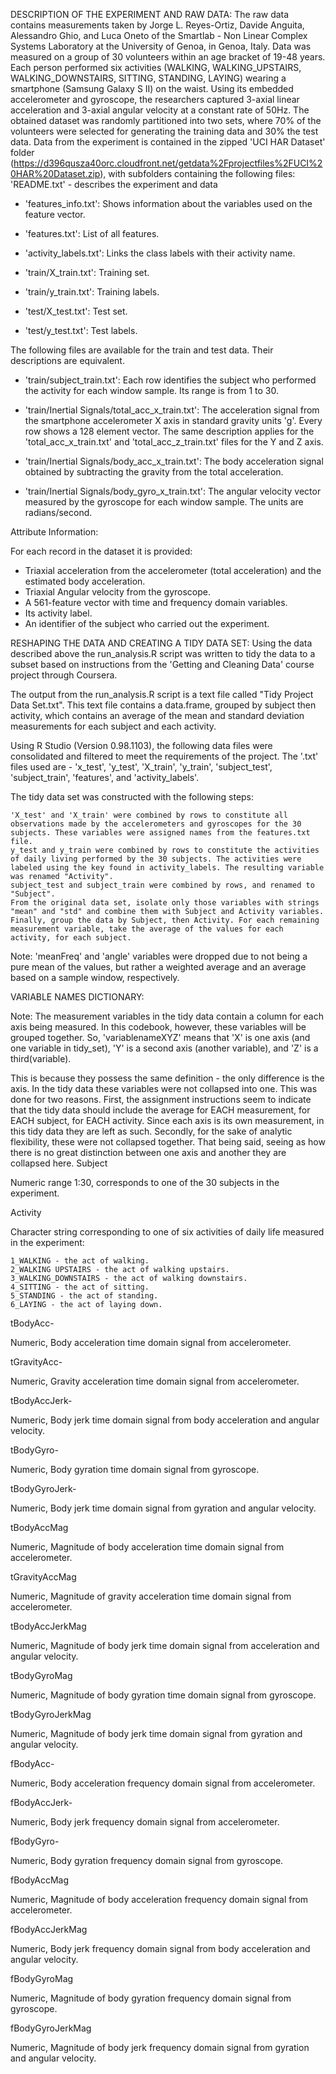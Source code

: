 DESCRIPTION OF THE EXPERIMENT AND RAW DATA:
The raw data contains measurements taken by Jorge L. Reyes-Ortiz, Davide Anguita, Alessandro Ghio, and Luca Oneto of the Smartlab - Non Linear Complex Systems Laboratory at the University of Genoa, in Genoa, Italy.  Data was measured on a group of 30 volunteers within an age bracket of 19-48 years. Each person performed six activities (WALKING, WALKING_UPSTAIRS, WALKING_DOWNSTAIRS, SITTING, STANDING, LAYING) wearing a smartphone (Samsung Galaxy S II) on the waist. Using its embedded accelerometer and gyroscope, the researchers captured 3-axial linear acceleration and 3-axial angular velocity at a constant rate of 50Hz. The obtained dataset was randomly partitioned into two sets, where 70% of the volunteers were selected for generating the training data and 30% the test data.
Data from the experiment is contained in the zipped 'UCI HAR Dataset' folder  (https://d396qusza40orc.cloudfront.net/getdata%2Fprojectfiles%2FUCI%20HAR%20Dataset.zip), with subfolders containing the following files:
'README.txt' - describes the experiment and data

- 'features_info.txt': Shows information about the variables used on the feature vector.

- 'features.txt': List of all features.

- 'activity_labels.txt': Links the class labels with their activity name.

- 'train/X_train.txt': Training set.

- 'train/y_train.txt': Training labels.

- 'test/X_test.txt': Test set.

- 'test/y_test.txt': Test labels.

The following files are available for the train and test data. Their descriptions are equivalent. 

- 'train/subject_train.txt': Each row identifies the subject who performed the activity for each window sample. Its range is from 1 to 30. 

- 'train/Inertial Signals/total_acc_x_train.txt': The acceleration signal from the smartphone accelerometer X axis in standard gravity units 'g'. Every row shows a 128 element vector. The same description applies for the 'total_acc_x_train.txt' and 'total_acc_z_train.txt' files for the Y and Z axis. 

- 'train/Inertial Signals/body_acc_x_train.txt': The body acceleration signal obtained by subtracting the gravity from the total acceleration. 

- 'train/Inertial Signals/body_gyro_x_train.txt': The angular velocity vector measured by the gyroscope for each window sample. The units are radians/second. 

Attribute Information:

For each record in the dataset it is provided:
- Triaxial acceleration from the accelerometer (total acceleration) and the estimated body acceleration.
- Triaxial Angular velocity from the gyroscope.
- A 561-feature vector with time and frequency domain variables.
- Its activity label.
- An identifier of the subject who carried out the experiment. 

RESHAPING THE DATA AND CREATING A TIDY DATA SET:
Using the data described above the run_analysis.R script was written to tidy the data to a subset based on instructions from the 'Getting and Cleaning Data' course project through Coursera.

The output from the run_analysis.R script is a text file called "Tidy Project Data Set.txt". This text file contains a data.frame, grouped by subject then activity, which contains an average of the mean and standard deviation measurements for each subject and each activity.

Using R Studio (Version 0.98.1103), the following data files were consolidated and filtered to meet the requirements of the project. The '.txt' files used are - 'x_test', 'y_test', 'X_train', 'y_train', 'subject_test', 'subject_train', 'features', and 'activity_labels'. 

The tidy data set was constructed with the following steps:

    'X_test' and 'X_train' were combined by rows to constitute all observations made by the accelerometers and gyroscopes for the 30 subjects. These variables were assigned names from the features.txt file.
    y_test and y_train were combined by rows to constitute the activities of daily living performed by the 30 subjects. The activities were labeled using the key found in activity_labels. The resulting variable was renamed "Activity".
    subject_test and subject_train were combined by rows, and renamed to "Subject".
    From the original data set, isolate only those variables with strings "mean" and "std" and combine them with Subject and Activity variables.
    Finally, group the data by Subject, then Activity. For each remaining measurement variable, take the average of the values for each activity, for each subject.

Note: 'meanFreq' and 'angle' variables were dropped due to not being a pure mean of the values, but rather a weighted average and an average based on a sample window, respectively. 

VARIABLE NAMES DICTIONARY:

Note: The measurement variables in the tidy data contain a column for each axis being measured. In this codebook, however, these variables will be grouped together. So, 'variablenameXYZ' means that 'X' is one axis (and one variable in tidy_set), 'Y' is a second axis (another variable), and 'Z' is a third(variable).

This is because they possess the same definition - the only difference is the axis. In the tidy data these variables were not collapsed into one. This was done for two reasons. First, the assignment instructions seem to indicate that the tidy data should include the average for EACH measurement, for EACH subject, for EACH activity. Since each axis is its own measurement, in this tidy data they are left as such. Secondly, for the sake of analytic flexibility, these were not collapsed together. That being said, seeing as how there is no great distinction between one axis and another they are collapsed here. 
Subject

Numeric range 1:30, corresponds to one of the 30 subjects in the experiment.

Activity

Character string corresponding to one of six activities of daily life measured in the experiment:

    1_WALKING - the act of walking.
    2_WALKING UPSTAIRS - the act of walking upstairs.
    3_WALKING_DOWNSTAIRS - the act of walking downstairs.
    4_SITTING - the act of sitting.
    5_STANDING - the act of standing.
    6_LAYING - the act of laying down.

tBodyAcc-

Numeric, Body acceleration time domain signal from accelerometer.       

tGravityAcc-

Numeric, Gravity acceleration time domain signal from accelerometer.    

tBodyAccJerk-

Numeric, Body jerk time domain signal from body acceleration and angular velocity.      

tBodyGyro-

Numeric, Body gyration time domain signal from gyroscope.       

tBodyGyroJerk-

Numeric, Body jerk time domain signal from gyration and angular velocity.       

tBodyAccMag

Numeric, Magnitude of body acceleration time domain signal from accelerometer.  

tGravityAccMag

Numeric, Magnitude of gravity acceleration time domain signal from accelerometer.       

tBodyAccJerkMag

Numeric, Magnitude of body jerk time domain signal from acceleration and angular velocity.      

tBodyGyroMag

Numeric, Magnitude of body gyration time domain signal from gyroscope.      

tBodyGyroJerkMag

Numeric, Magnitude of body jerk time domain signal from gyration and angular velocity.      

fBodyAcc-

Numeric, Body acceleration frequency domain signal from accelerometer.      

fBodyAccJerk-

Numeric, Body jerk frequency domain signal from accelerometer.      

fBodyGyro-

Numeric, Body gyration frequency domain signal from gyroscope.      

fBodyAccMag

Numeric, Magnitude of body acceleration frequency domain signal from accelerometer.

fBodyAccJerkMag

Numeric, Body jerk frequency domain signal from body acceleration and angular velocity.     

fBodyGyroMag

Numeric, Magnitude of body gyration frequency domain signal from gyroscope.     

fBodyGyroJerkMag

Numeric, Magnitude of body jerk frequency domain signal from gyration and angular velocity.


